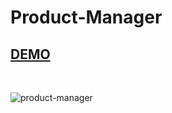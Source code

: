 # Product-Manager 

## [DEMO](https://js-project-product-manager.netlify.app)

<br/> 

![product-manager](https://user-images.githubusercontent.com/88406720/139228009-3b87b3bc-3d85-49d9-9a18-b5f81fee68a5.png)
